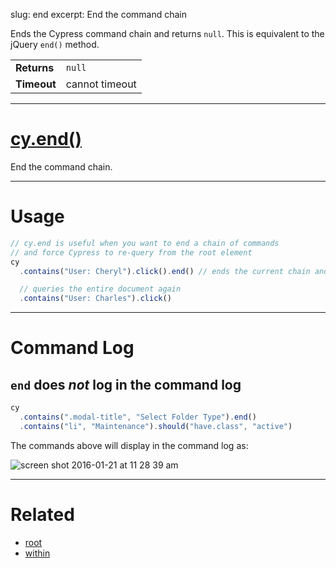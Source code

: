 slug: end
excerpt: End the command chain

Ends the Cypress command chain and returns `null`. This is equivalent to the jQuery `end()` method.

| | |
|--- | --- |
| **Returns** | `null` |
| **Timeout** | cannot timeout |

***

# [cy.end()](#section-usage)

End the command chain.

***

# Usage

```javascript
// cy.end is useful when you want to end a chain of commands
// and force Cypress to re-query from the root element
cy
  .contains("User: Cheryl").click().end() // ends the current chain and returns null

  // queries the entire document again
  .contains("User: Charles").click()
```

***

# Command Log

## `end` does *not* log in the command log

```javascript
cy
  .contains(".modal-title", "Select Folder Type").end()
  .contains("li", "Maintenance").should("have.class", "active")
```

The commands above will display in the command log as:

![screen shot 2016-01-21 at 11 28 39 am](https://cloud.githubusercontent.com/assets/1271364/12486875/8aa69ff0-c032-11e5-815d-b29a5020271a.png)

***

# Related

- [root](https://on.cypress.io/api/root)
- [within](https://on.cypress.io/api/within)